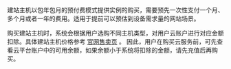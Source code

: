 建站主机以包年包月的预付费模式提供实例的购买，需要预先一次性支付一个月、多个月或者一年的费用。适用于提前可以预估到设备需求量的网站场景。

购买建站主机时，系统会根据用户选购不同主机类型，对用户云账户进行对应金额扣除。具体建站主机价格参考 [官网售卖页](http://buy.tce.fsphere.cn/lighthosting) 。
因此，用户在购买云服务前，可先查看云平台账户中的可用余额，如果余额小于系统将扣除的金额，请先充值后再购买。
